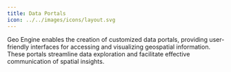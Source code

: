 ```yaml
---
title: Data Portals
icon: ../../images/icons/layout.svg
---
```


Geo Engine enables the creation of customized data portals, providing user-friendly interfaces for accessing and visualizing geospatial information. These portals streamline data exploration and facilitate effective communication of spatial insights.
